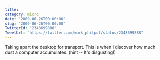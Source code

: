 ```yaml
---
title: 
category: micro
date: "2009-06-26T00:00:00"
slug: "2009-06-26T00:00:00"
TwitterId: "2348699888"
TweetUrl: "https://twitter.com/mark_philpot/status/2348699888"
---
```


Taking apart the desktop for transport. This is when I discover how much dust a
computer accumulates. (hint -- It's disgusting!)
